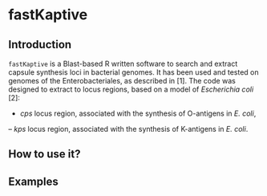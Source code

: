 # fastKaptive

## Introduction

`fastKaptive` is a Blast-based R written software to search and extract capsule synthesis loci in bacterial genomes. It has been used and tested on genomes of the Enterobacteriales, as described in [1]. The code was designed to extract to locus regions, based on a model of *Escherichia coli* [2]:

- *cps* locus region, associated with the synthesis of O-antigens in *E. coli*,

– *kps* locus region, associated with the synthesis of K-antigens in *E. coli*.




## How to use it?

## Examples

